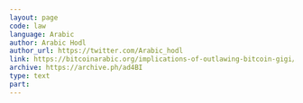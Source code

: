 ```yaml
---
layout: page
code: law
language: Arabic
author: Arabic Hodl
author_url: https://twitter.com/Arabic_hodl
link: https://bitcoinarabic.org/implications-of-outlawing-bitcoin-gigi/
archive: https://archive.ph/ad4BI
type: text
part: 
---
```

